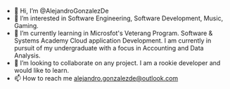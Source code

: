 - 👋 Hi, I’m @AlejandroGonzalezDe
- 👀 I’m interested in Software Engineering, Software Development, Music, Gaming.
- 🌱 I’m currently learning in Microsfot's Veterang Program. Software & Systems Academy Cloud application Development. I am currently in pursuit of my undergraduate with a focus in Accounting and Data Analysis.
- 💞️ I’m looking to collaborate on any project. I am a rookie developer and would like to learn.
- 📫 How to reach me alejandro.gonzalezde@outlook.com

<!---
AlejandroGonzalezDe is a ✨ special ✨ repository because its `README.md` (this file) appears on your GitHub profile.
You can click the Preview link to take a look at your changes.
--->
